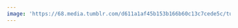 ```yaml
---
image: 'https://68.media.tumblr.com/d611a1af45b153b166b60c13c7cede5c/tumblr_n5ttu6htlW1tbdx3so1_r1_1280.jpg'
---
```

